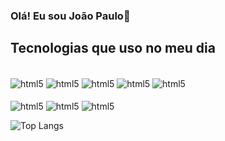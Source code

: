 ### Olá! Eu sou João Paulo👋



## Tecnologias que uso no meu dia
<div style="display: inline_block"><br/>
  <img align="center" alt="html5" src= "https://img.shields.io/badge/HTML5-E34F26?style=for-the-badge&logo=html5&logoColor=white" />
  <img align="center" alt="html5" src= "https://img.shields.io/badge/CSS-239120?&style=for-the-badge&logo=css3&logoColor=white" />
  <img align="center" alt="html5" src= "https://img.shields.io/badge/JavaScript-F7DF1E?style=for-the-badge&logo=javascript&logoColor=black" />
  <img align="center" alt="html5" src= "https://img.shields.io/badge/TypeScript-007ACC?style=for-the-badge&logo=typescript&logoColor=white" />    
  <img align="center" alt="html5" src= "https://img.shields.io/badge/Bootstrap-563D7C?style=for-the-badge&logo=bootstrap&logoColor=white" />

  <div style="display: inline_block"><br/>
  <img align="center" alt="html5" src= "https://img.shields.io/badge/Java-ED8B00?style=for-the-badge&logo=openjdk&logoColor=white" />
  <img align="center" alt="html5" src= "https://img.shields.io/badge/Spring-6DB33F?style=for-the-badge&logo=spring&logoColor=white" />
  
  <img align="center" alt="html5" src= "https://img.shields.io/badge/MySQL-005C84?style=for-the-badge&logo=mysql&logoColor=white" />
  </div>
</div>

![Top Langs](https://github-readme-stats.vercel.app/api/top-langs/?username=anuraghazra&size_weight=0.5&count_weight=0.5)
